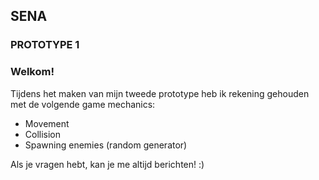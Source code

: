 ## SENA 
### PROTOTYPE 1
### Welkom!
Tijdens het maken van mijn tweede prototype heb ik rekening gehouden met de volgende game mechanics:
- Movement
- Collision
- Spawning enemies (random generator)

Als je vragen hebt, kan je me altijd berichten! :)
